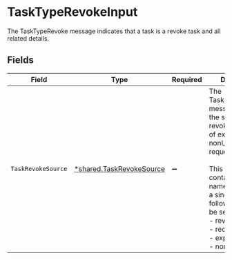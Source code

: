 # TaskTypeRevokeInput

The TaskTypeRevoke message indicates that a task is a revoke task and all related details.


## Fields

| Field                                                                                                                                                                                                                                                                               | Type                                                                                                                                                                                                                                                                                | Required                                                                                                                                                                                                                                                                            | Description                                                                                                                                                                                                                                                                         |
| ----------------------------------------------------------------------------------------------------------------------------------------------------------------------------------------------------------------------------------------------------------------------------------- | ----------------------------------------------------------------------------------------------------------------------------------------------------------------------------------------------------------------------------------------------------------------------------------- | ----------------------------------------------------------------------------------------------------------------------------------------------------------------------------------------------------------------------------------------------------------------------------------- | ----------------------------------------------------------------------------------------------------------------------------------------------------------------------------------------------------------------------------------------------------------------------------------- |
| `TaskRevokeSource`                                                                                                                                                                                                                                                                  | [*shared.TaskRevokeSource](../../../pkg/models/shared/taskrevokesource.md)                                                                                                                                                                                                          | :heavy_minus_sign:                                                                                                                                                                                                                                                                  | The TaskRevokeSource message indicates the source of the revoke task is one of expired, nonUsage, request, or review.<br/><br/>This message contains a oneof named origin. Only a single field of the following list may be set at a time:<br/>  - review<br/>  - request<br/>  - expired<br/>  - nonUsage<br/> |
